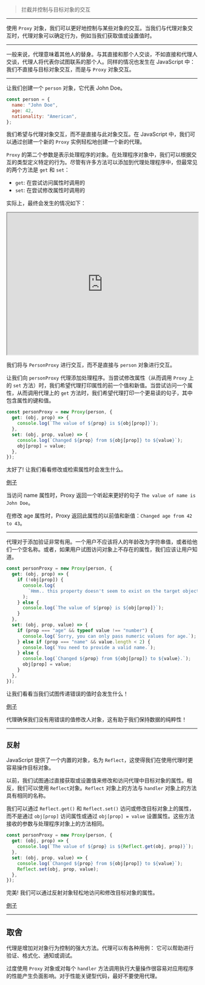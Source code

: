 > 拦截并控制与目标对象的交互

---

使用 `Proxy` 对象，我们可以更好地控制与某些对象的交互。当我们与代理对象交互时，代理对象可以确定行为，例如当我们获取值或设置值时。

---

一般来说，代理意味着其他人的替身。与其直接和那个人交谈，不如直接和代理人交谈，代理人将代表你试图联系的那个人。同样的情况也发生在 JavaScript 中： 我们不直接与目标对象交互，而是与 `Proxy` 对象交互。

---

让我们创建一个 `person` 对象，它代表 John Doe。

```javascript
const person = {
  name: "John Doe",
  age: 42,
  nationality: "American",
};
```

我们希望与代理对象交互，而不是直接与此对象交互。在 JavaScript 中，我们可以通过创建一个新的 `Proxy` 实例轻松地创建一个新的代理。

`Proxy` 的第二个参数是表示处理程序的对象。在处理程序对象中，我们可以根据交互的类型定义特定的行为。尽管有许多方法可以添加到代理处理程序中，但最常见的两个方法是 `get` 和 `set`：
-   `get`: 在尝试访问属性时调用的
-   `set`: 在尝试修改属性时调用的

实际上，最终会发生的情况如下：

<iframe width=100% height=375px src="https://res.cloudinary.com/ddxwdqwkr/video/upload/f_auto/v1609056520/patterns.dev/jspat-51_xvbob9.mp4"></iframe>

我们将与 `PersonProxy` 进行交互，而不是直接与 `person` 对象进行交互。

让我们向 `personProxy` 代理添加处理程序。当尝试修改属性（从而调用 `Proxy` 上的 `set` 方法）时，我们希望代理打印属性的前一个值和新值。当尝试访问一个属性，从而调用代理上的 `get` 方法时，我们希望代理打印一个更易读的句子，其中包含属性的键和值。

```javascript
const personProxy = new Proxy(person, {
  get: (obj, prop) => {
    console.log(`The value of ${prop} is ${obj[prop]}`);
  },
  set: (obj, prop, value) => {
    console.log(`Changed ${prop} from ${obj[prop]} to ${value}`);
    obj[prop] = value;
  },
});
```

太好了! 让我们看看修改或检索属性时会发生什么。

[例子](https://codesandbox.io/s/proxy-1-rkgyo?from-embed=&file=/src/index.js)

当访问 name 属性时，Proxy 返回一个听起来更好的句子 `The value of name is John Doe`。

在修改 age 属性时，Proxy 返回此属性的以前值和新值：`Changed age from 42 to 43`。

---

代理对于添加验证非常有用。一个用户不应该将人的年龄改为字符串值，或者给他们一个空名称。或者，如果用户试图访问对象上不存在的属性，我们应该让用户知道。

```javascript
const personProxy = new Proxy(person, {
  get: (obj, prop) => {
    if (!obj[prop]) {
      console.log(
        `Hmm.. this property doesn't seem to exist on the target object`
      );
    } else {
      console.log(`The value of ${prop} is ${obj[prop]}`);
    }
  },
  set: (obj, prop, value) => {
    if (prop === "age" && typeof value !== "number") {
      console.log(`Sorry, you can only pass numeric values for age.`);
    } else if (prop === "name" && value.length < 2) {
      console.log(`You need to provide a valid name.`);
    } else {
      console.log(`Changed ${prop} from ${obj[prop]} to ${value}.`);
      obj[prop] = value;
    }
  },
});
```

让我们看看当我们试图传递错误的值时会发生什么！

[例子](https://codesandbox.io/embed/focused-rubin-dgk2v)

代理确保我们没有用错误的值修改人对象，这有助于我们保持数据的纯粹性！

---

## `反射`

JavaScript 提供了一个内置的对象，名为 `Reflect`，这使得我们在使用代理时更容易操作目标对象。

以前，我们试图通过直接获取或设置值来修改和访问代理中目标对象的属性。相反，我们可以使用 `Reflect`对象。`Reflect` 对象上的方法与 `handler` 对象上的方法具有相同的名称。

我们可以通过 `Reflect.get()` 和 `Reflect.set()` 访问或修改目标对象上的属性，而不是通过 `obj[prop]` 访问属性或通过 `obj[prop] = value`  设置属性。这些方法接收的参数与处理程序对象上的方法相同。

```javascript
const personProxy = new Proxy(person, {
  get: (obj, prop) => {
    console.log(`The value of ${prop} is ${Reflect.get(obj, prop)}`);
  },
  set: (obj, prop, value) => {
    console.log(`Changed ${prop} from ${obj[prop]} to ${value}`);
    Reflect.set(obj, prop, value);
  },
});
```

完美! 我们可以通过反射对象轻松地访问和修改目标对象的属性。

[例子](https://codesandbox.io/embed/gallant-violet-o1hjx)

---

## 取舍

代理是增加对对象行为控制的强大方法。代理可以有各种用例： 它可以帮助进行验证、格式化、通知或调试。

过度使用 `Proxy` 对象或对每个 `handler` 方法调用执行大量操作很容易对应用程序的性能产生负面影响。对于性能关键型代码，最好不要使用代理。